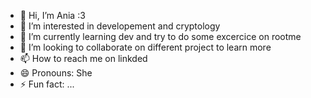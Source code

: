 - 👋 Hi, I’m Ania :3
- 👀 I’m interested in developement and cryptology
- 🌱 I’m currently learning dev and try to do some excercice on rootme
- 💞️ I’m looking to collaborate on different project to learn more
- 📫 How to reach me on linkded
-  😄 Pronouns: She
- ⚡ Fun fact: ...

<!---
ChiseledSquirrel/ChiseledSquirrel is a ✨ special ✨ repository because its `README.md` (this file) appears on your GitHub profile.
You can click the Preview link to take a look at your changes.
--->
